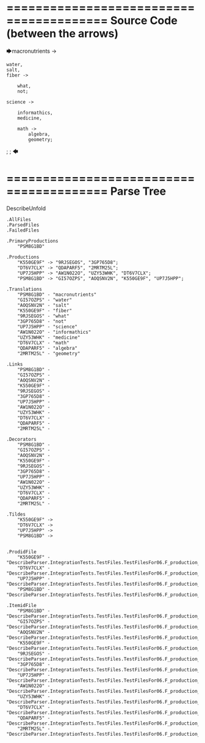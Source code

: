 ========================================
Source Code (between the arrows)
========================================

🡆macronutrients ->

	water,
    salt,
    fiber ->

        what,
        not;
	
	science ->
			
		informathics,
		medicine,
		
		math ->
			algebra,
			geometry;
;
;
🡄

========================================
Parse Tree
========================================
DescribeUnfold

    .AllFiles
    .ParsedFiles
    .FailedFiles

    .PrimaryProductions
        "PSM8G1BD" 

    .Productions
        "K550GE9F" -> "9RJSEGOS", "3GP765D8";
        "DT6V7CLX" -> "QDAPARF5", "2MRTM25L";
        "UP7J5HPP" -> "AW1N022O", "UZY53WHK", "DT6V7CLX";
        "PSM8G1BD" -> "GI57OZPS", "AOQSNV2N", "K550GE9F", "UP7J5HPP";

    .Translations
        "PSM8G1BD" - "macronutrients"
        "GI57OZPS" - "water"
        "AOQSNV2N" - "salt"
        "K550GE9F" - "fiber"
        "9RJSEGOS" - "what"
        "3GP765D8" - "not"
        "UP7J5HPP" - "science"
        "AW1N022O" - "informathics"
        "UZY53WHK" - "medicine"
        "DT6V7CLX" - "math"
        "QDAPARF5" - "algebra"
        "2MRTM25L" - "geometry"

    .Links
        "PSM8G1BD" - 
        "GI57OZPS" - 
        "AOQSNV2N" - 
        "K550GE9F" - 
        "9RJSEGOS" - 
        "3GP765D8" - 
        "UP7J5HPP" - 
        "AW1N022O" - 
        "UZY53WHK" - 
        "DT6V7CLX" - 
        "QDAPARF5" - 
        "2MRTM25L" - 

    .Decorators
        "PSM8G1BD" - 
        "GI57OZPS" - 
        "AOQSNV2N" - 
        "K550GE9F" - 
        "9RJSEGOS" - 
        "3GP765D8" - 
        "UP7J5HPP" - 
        "AW1N022O" - 
        "UZY53WHK" - 
        "DT6V7CLX" - 
        "QDAPARF5" - 
        "2MRTM25L" - 

    .Tildes
        "K550GE9F" -> 
        "DT6V7CLX" -> 
        "UP7J5HPP" -> 
        "PSM8G1BD" -> 


    .ProdidFile
        "K550GE9F" - "DescribeParser.IntegrationTests.TestFiles.TestFilesFor06.F_production_in_production7.ds"
        "DT6V7CLX" - "DescribeParser.IntegrationTests.TestFiles.TestFilesFor06.F_production_in_production7.ds"
        "UP7J5HPP" - "DescribeParser.IntegrationTests.TestFiles.TestFilesFor06.F_production_in_production7.ds"
        "PSM8G1BD" - "DescribeParser.IntegrationTests.TestFiles.TestFilesFor06.F_production_in_production7.ds"

    .ItemidFile
        "PSM8G1BD" - "DescribeParser.IntegrationTests.TestFiles.TestFilesFor06.F_production_in_production7.ds"
        "GI57OZPS" - "DescribeParser.IntegrationTests.TestFiles.TestFilesFor06.F_production_in_production7.ds"
        "AOQSNV2N" - "DescribeParser.IntegrationTests.TestFiles.TestFilesFor06.F_production_in_production7.ds"
        "K550GE9F" - "DescribeParser.IntegrationTests.TestFiles.TestFilesFor06.F_production_in_production7.ds"
        "9RJSEGOS" - "DescribeParser.IntegrationTests.TestFiles.TestFilesFor06.F_production_in_production7.ds"
        "3GP765D8" - "DescribeParser.IntegrationTests.TestFiles.TestFilesFor06.F_production_in_production7.ds"
        "UP7J5HPP" - "DescribeParser.IntegrationTests.TestFiles.TestFilesFor06.F_production_in_production7.ds"
        "AW1N022O" - "DescribeParser.IntegrationTests.TestFiles.TestFilesFor06.F_production_in_production7.ds"
        "UZY53WHK" - "DescribeParser.IntegrationTests.TestFiles.TestFilesFor06.F_production_in_production7.ds"
        "DT6V7CLX" - "DescribeParser.IntegrationTests.TestFiles.TestFilesFor06.F_production_in_production7.ds"
        "QDAPARF5" - "DescribeParser.IntegrationTests.TestFiles.TestFilesFor06.F_production_in_production7.ds"
        "2MRTM25L" - "DescribeParser.IntegrationTests.TestFiles.TestFilesFor06.F_production_in_production7.ds"

